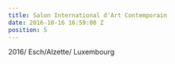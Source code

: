 ```yaml
---
title: Salon International d'Art Contemporain
date: 2016-10-16 16:59:00 Z
position: 5
---
```


2016/ Esch/Alzette/ Luxembourg